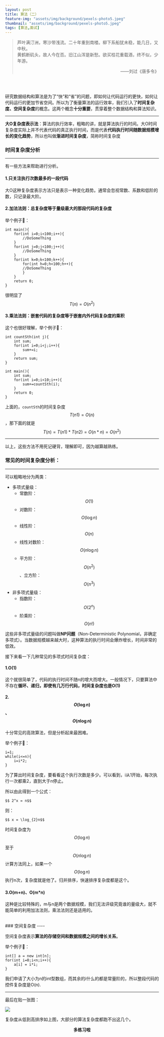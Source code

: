 ```yaml
---
layout: post
title: 算法（二）
feature-img: "assets/img/background/pexels-photo5.jpeg"
thumbnail: "assets/img/background/pexels-photo5.jpeg"
tags: [算法,面试]
---
```


> 芦叶满汀洲，寒沙带浅流。二十年重到南楼。柳下系船犹未稳，能几日，又中秋。 <br>
> 黄鹤断矶头，故人今在否。旧江山浑是新愁。欲买桂花重载酒，终不似，少年游。                          
> <p align="right">——刘过《唐多令》</p>

<br><br>

研究数据结构和算法是为了“快”和“省”的问题，即如何让代码运行的更快，如何让代码运行的更加节省空间。所以为了衡量算法的运行效率，我们引入了**时间复杂度、空间复杂度**的概念。这两个概念**十分重要**，贯穿着整个数据结构和算法知识。

----

**大O复杂度表示法**：算法的执行效率，粗略的讲，就是算法执行的时间。大O时间复杂度实际上并不代表代码的真正执行时间，而是代表**代码执行时间随数据规模增长的变化趋势**，所以也叫做**渐进时间复杂度**，简称时间复杂度

### 时间复杂度分析
----

有一些方法来帮助进行分析。

#### 1.只关注执行次数最多的一段代码

大O这种复杂度表示方法只是表示一种变化趋势。通常会忽视常数、系数和低阶的数，只记录最大阶。

#### 2.加法法则：总复杂度等于量级最大的那段代码的复杂度

举个例子🌰：

```
int main(){
    for(int i=0;i<100;i++){
        //DoSomeThing
    }
    for(int j=0;j<100;j++){
        //DoSomeThing
    }
    for(int k=0;k<100;k++){
        for(int h=0;h<100;h++){
        //DoSomeThing
        }
    }
    return 0;
}
```

很明显了 $$ T(n) = O(n^2) $$

#### 3.乘法法则：嵌套代码的复杂度等于嵌套内外代码复杂度的乘积

这个也很好理解，举个例子🌰：

```
int countSth(int j){
    int sum;
    for(int i=0;i<j;i++){
        sum+=i;
    }
    return sum;
}

int main(){
    int sum;
    for(int i=0;i<10;i++){
        sum+=countSth(i);
    }
    return 0;
}
```

上面的，`countSth`的时间复杂度$$T(n1)=O(n)$$，那下面的就是$$ T(n)=T(n1)*T(n2)=O(n*n)=O(n^2)$$

----
以上，这些方法不用死记硬背，理解即可，因为越算越熟练。

### 常见的时间复杂度分析：
----
可以粗略地分为两类：
* 多项式量级：
    * 常数阶：$$ O(1)$$
    * 对数阶：$$ O(\log n)$$
    * 线性阶：$$ O(n)$$
    * 线性对数阶：$$ O(n\log n)$$
    * 平方阶：$$ O(n^2)$$、立方阶：$$ O(n^3)$$
* 非多项式量级：
    * 指数阶：$$ O(2^n)$$
    * 阶乘阶：$$ O(n!)$$

这些非多项式量级的问题叫做**NP问题**（Non-Deterministic Polynomial，非确定多项式）。当数据规模越来越大时，这种算法的执行时间会爆炸增长，时间非常的低效。

接下来看一下几种常见的多项式时间复杂度：

#### 1.O(1)

这个就很简单了，代码的执行时间不随n的增大而增大。一般情况下，只要算法中不存在**循环、递归，即使有几万行代码，时间复杂度也是O(1)**

#### 2.$$ O(\log n)$$、$$ O(n\log n)$$

十分常见的高效算法，但是分析起来最困难。

举个例子🌰：

```
i=1;
while(i<=n){
    i=i*2;
}
```

为了算出时间复杂度，要看看这个执行次数是多少。可以看到，i从1开始，每次执行一次都乘2，直到大于n停止。

所以由此得到一个公式：

    $$ 2^x = n$$

则：

    $$ x = \log_{2}n$$

时间复杂度为 $$ O(\log n)$$

至于$$ O(n\log n)$$计算方法同上，如果一个$$ O(\log n)$$执行n次，复杂度就是他了。归并排序，快速排序复杂度都是这个。

#### 3.O(m+n)、O(m*n)

这种是比较特殊的，m与n是两个数据规模，我们无法评级究竟谁的量级大，就不能简单的利用加法法则，乘法法则还是适用的。

<br>
### 空间复杂度
----

空间复杂度表示**算法的存储空间和数据规模之间的增长关系**。

举个例子🌰：

```
int[] a = new int[n];
for(int i=0;i<n;i++){
    a[i] = i*i;
}
```

我们申请了大小为n的int型数组，而其余的i什么的都是常量阶的，所以整段代码的控件复杂度是O(n).


----

最后在贴一张图：

![](https://i.loli.net/2018/09/26/5bab8f191e071.jpg)

复杂度从低到高排序如上图，大部分的算法复杂度都跑不出这几个。

**<center>多练习啦</center>**

